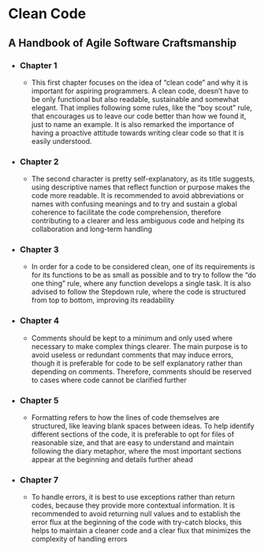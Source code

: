 # Clean Code
## A Handbook of Agile Software Craftsmanship
* ### Chapter 1
    - This first chapter focuses on the idea of “clean code” and why it is important for aspiring programmers. A clean code, doesn’t have to be only functional but also readable, sustainable and somewhat elegant. That implies following some rules, like the “boy scout” rule, that encourages us to leave our code better than how we found it, just to name an example. It is also remarked the importance of having a proactive attitude towards writing clear code so that it is easily understood.
* ### Chapter 2
    - The second character is pretty self-explanatory, as its title suggests, using descriptive names that reflect function or purpose makes the code more readable. It is recommended to avoid abbreviations or names with confusing meanings and to try and sustain a global coherence to facilitate the code comprehension, therefore contributing to a clearer and less ambiguous code and helping its collaboration and long-term handling


* ### Chapter 3
    - In order for a code to be considered clean, one of its requirements is for its functions to be as small as possible and to try to follow the “do one thing” rule, where any function develops a single task. It is also advised to follow the Stepdown rule, where the code is structured from top to bottom, improving its readability
* ### Chapter 4
    - Comments should be kept to a minimum and only used where necessary to make complex things clearer. The main purpose is to avoid useless or redundant comments that may induce errors, though it is preferable for code to be self explanatory rather than depending on comments. Therefore, comments should be reserved to cases where code cannot be clarified further

* ### Chapter 5
    -    Formatting refers to how the lines of code themselves are structured, like leaving blank spaces between ideas. To help identify different sections of the code, it is preferable to opt for files of reasonable size, and that are easy to understand and maintain following the diary metaphor, where the most important sections appear at the beginning and details further ahead


* ### Chapter 7
    - To handle errors, it is best to use exceptions rather than return codes, because they provide more contextual information. It is recommended to avoid returning null values and to establish the error flux at the beginning of the code with try-catch blocks, this helps to maintain a cleaner code and a clear flux that minimizes the complexity of handling errors

